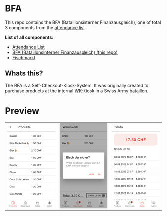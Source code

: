 # BFA

This repo contains the BFA (Bataillonsinterner Finanzausgleich), one of total 3 components from the <a href="https://github.com/biersoeckli/attendance-list">attendance list</a>.

<b>List of all components:</b>
- <a href="https://github.com/biersoeckli/attendance-list">Attendance List</a>
- <a href="https://github.com/biersoeckli/bfa">BFA (Bataillonsinterner Finanzausgleich) (this repo)</a>
- <a href="https://github.com/biersoeckli/fischmarkt">Fischmarkt</a>

## Whats this?

The BFA is a Self-Checkout-Kiosk-System. It was originally created to purchase products at the internal <a href="https://www.vtg.admin.ch/de/mein-militaerdienst/allgemeines-zum-militaerdienst/dienstpflicht.html">WK</a>-Kiosk in a Swiss Army bataillon.

# Preview

<table>
  <tr>
    <td>
      <img width="100%" src="assets/screenshot-1.png" />
    </td>
    <td>
      <img width="100%" src="assets/screenshot-2.png" />
    </td>
    <td>
      <img width="100%" src="assets/screenshot-3.png" />
    </td>
  </tr>
</table>

